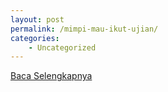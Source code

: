 ```yaml
---
layout: post
permalink: /mimpi-mau-ikut-ujian/
categories:
    - Uncategorized
---
```


[Baca Selengkapnya](/02)